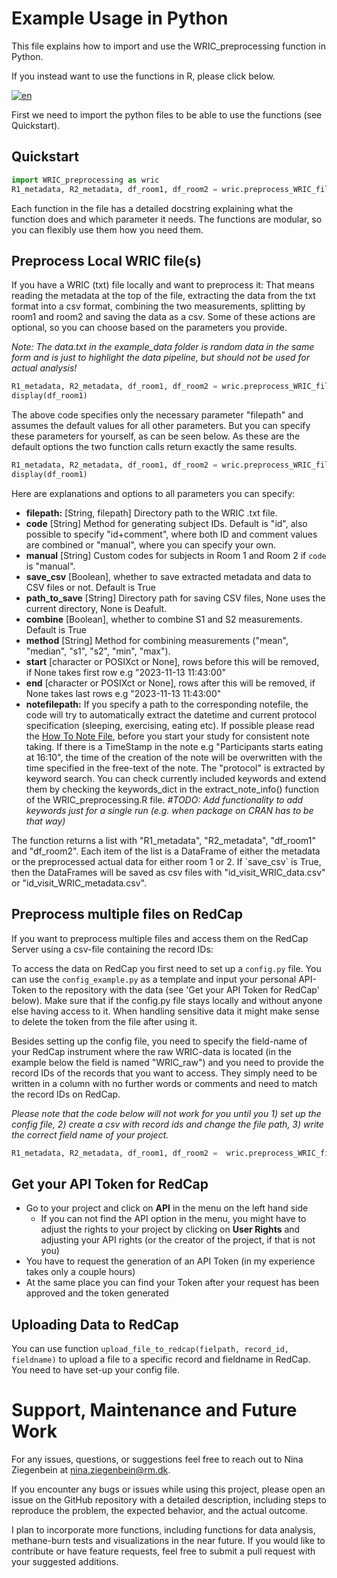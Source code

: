 # Example Usage in Python

This file explains how to import and use the WRIC_preprocessing function in Python. 

If you instead want to use the functions in R, please click below.

[![en](https://img.shields.io/badge/R-blue.svg)](https://github.com/NinaZiegenbein/WRIC_processing/blob/main/README.R.md)

First we need to import the python files to be able to use the functions (see Quickstart).

## Quickstart
```python
import WRIC_preprocessing as wric
R1_metadata, R2_metadata, df_room1, df_room2 = wric.preprocess_WRIC_file("./example_data/data.txt") 
```

Each function in the file has a detailed docstring explaining what the function does and which parameter it needs. The functions are modular, so you can flexibly use them how you need them.

## Preprocess Local WRIC file(s)
If you have a WRIC (txt) file locally and want to preprocess it: That means reading the metadata at the top of the file, extracting the data from the txt format into a csv format, combining the two measurements, splitting by room1 and room2 and saving the data as a csv. Some of these actions are optional, so you can choose based on the parameters you provide.

_Note: The data.txt in the example_data folder is random data in the same form and is just to highlight the data pipeline, but should not be used for actual analysis!_

```python
R1_metadata, R2_metadata, df_room1, df_room2 = wric.preprocess_WRIC_file("./example_data/data.txt") 
display(df_room1)
```
The above code specifies only the necessary parameter "filepath" and assumes the default values for all other parameters. But you can specify these parameters for yourself, as can be seen below. As these are the default options the two function calls return exactly the same results.

```python
R1_metadata, R2_metadata, df_room1, df_room2 = wric.preprocess_WRIC_file("./example_data/data.txt", code = "id", manual = None, save_csv = True, path_to_save = None, combine = True, method = "mean", start = None, end = None, notefilepath = None) 
display(df_room1)
```
Here are explanations and options to all parameters you can specify:
- **filepath:** [String, filepath] Directory path to the WRIC .txt file.
- **code** [String] Method for generating subject IDs. Default is "id", also possible to specify "id+comment", where both ID and comment values are combined or "manual", where you can specify your own.
- **manual** [String] Custom codes for subjects in Room 1 and Room 2 if `code` is "manual".
- **save_csv** [Boolean], whether to save extracted metadata and data to CSV files or not. Default is True
- **path_to_save** [String] Directory path for saving CSV files, None uses the current directory, None is Deafult.
- **combine** [Boolean], whether to combine S1 and S2 measurements. Default is True
- **method** [String] Method for combining measurements ("mean", "median", "s1", "s2", "min", "max").
- **start** [character or POSIXct or None], rows before this will be removed, if None takes first row e.g "2023-11-13 11:43:00"
- **end** [character or POSIXct or None], rows after this will be removed, if None takes last rows e.g "2023-11-13 11:43:00"
- **notefilepath:**
If you specify a path to the corresponding notefile, the code will try to automatically extract the datetime and current protocol specification (sleeping, exercising, eating etc). If possible please read the [How To Note File](https://github.com/hulmanlab/WRIC_processing/blob/main/HowToNoteFile.pdf), before you start your study for consistent note taking. If there is a TimeStamp in the note e.g "Participants starts eating at 16:10", the time of the creation of the note will be overwritten with the time specified in the free-text of the note. The "protocol" is extracted by keyword search. You can check currently included keywords and extend them by checking the keywords_dict in the extract_note_info() function of the WRIC_preprocessing.R file. 
*#TODO: Add functionality to add keywords just for a single run (e.g. when package on CRAN has to be that way)*

The function returns a list with "R1_metadata", "R2_metadata", "df_room1" and "df_room2". Each item of the list is a DataFrame of either the metadata or the preprocessed actual data for either room 1 or 2. If ´save_csv` is True, then the DataFrames will be saved as csv files with "id_visit_WRIC_data.csv" or "id_visit_WRIC_metadata.csv".

## Preprocess multiple files on RedCap
If you want to preprocess multiple files and access them on the RedCap Server using a csv-file containing the record IDs:

To access the data on RedCap you first need to set up a `config.py` file. You can use the `config_example.py` as a template and input your personal API-Token to the repository with the data (see 'Get your API Token for RedCap' below). Make sure that if the config.py file stays locally and without anyone else having access to it. When handling sensitive data it might make sense to delete the token from the file after using it.

Besides setting up the config file, you need to specify the field-name of your RedCap instrument where the raw WRIC-data is located (in the example below the field is named "WRIC_raw") and you need to provide the record IDs of the records that you want to access. They simply need to be written in a column with no further words or comments and need to match the record IDs on RedCap.

_Please note that the code below will not work for you until you 1) set up the config file, 2) create a csv with record ids and change the file path, 3) write the correct field name of your project._

```python
R1_metadata, R2_metadata, df_room1, df_room2 =  wric.preprocess_WRIC_files("./example_data/record_ids.csv", "WRIC_raw", code = "id", manual = None, save_csv = True, path_to_save = None, combine = True, method = "mean", start = None, end = None)
```

## Get your API Token for RedCap
- Go to your project and click on **API** in the menu on the left hand side
  - If you can not find the API option in the menu, you might have to adjust the rights to your project by clicking on **User Rights** and adjusting your API rights (or the creator of the project, if that is not you)
- You have to request the generation of an API Token (in my experience takes only a couple hours)
- At the same place you can find your Token after your request has been approved and the token generated

## Uploading Data to RedCap
You can use function `upload_file_to_redcap(fielpath, record_id, fieldname)` to upload a file to a specific record and fieldname in RedCap. You need to have set-up your config file.

# Support, Maintenance and Future Work
For any issues, questions, or suggestions feel free to reach out to Nina Ziegenbein at nina.ziegenbein@rm.dk.

If you encounter any bugs or issues while using this project, please open an issue on the GitHub repository with a detailed description, including steps to reproduce the problem, the expected behavior, and the actual outcome.

I plan to incorporate more functions, including functions for data analysis, methane-burn tests and visualizations in the near future. If you would like to contribute or have feature requests, feel free to submit a pull request with your suggested additions. 
